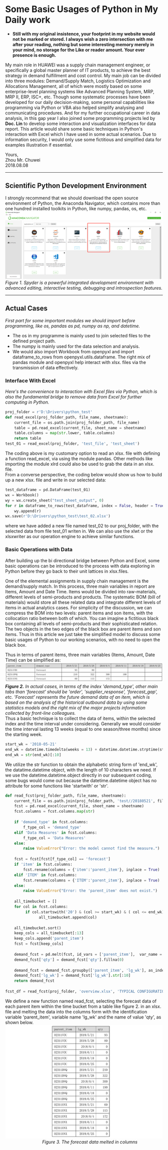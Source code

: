# Some Basic Usages of Python in My Daily work           
- **Still with my original insistence, your footprint in my website would not be marked or stored. I always wish a zero intersection with me after your reading, nothing but some interesting memory merely in your mind, no storage for the Like or reader amount. Your ever presence is enough.**             


My main role in HUAWEI was a supply chain management engineer, or specifically a global master planner of IT products, to achieve the best strategy in demand fulfillment and cost control. My main job can be divided into three modules: Demand/Supply Match, Logistics Optimization and Allocations Management, all of which were mostly based on some enterprise-level planning systems like Advanced Planning System, MRP, MRP II, ERP, ISC+, etc. Though some systematic processes have been developed for our daily decision-making, some personal capabilities like programming via Python or VBA also helped simplify analysing and communicating procedures. And for my further occupational career in data analysis, in this gap year I also joined some programming projects led by **Doc. Lin** to develop some interaction and visualization interfaces for data report. This article would share some basic techniques in Python's interaction with Excel which I have used in some actual scenarios. Due to information security, I would only use some fictitious and simplified data for examples illustration if essential.         
          
          
Yours,         
Zhou Mr. Chuwei          
2018.08.08       

------------------------                   
         
## Scientific Python Development Environment               
I strongly recommend that we should download the open source environment of Python, the Anaconda Navigator, which contains more than one hundred installed toolkits in Python, like numpy, pandas, os, etc.       
![anaconda](https://github.com/zhouchw5/Python_excel.github.io/blob/master/anaconda.png)              
_Figure 1. Spyder is a powerful integrated development environment with advanced editing, interactive testing, debugging and introspection features._          
          
------------------------           
             
## Actual Cases           
_First part for some important modules we should import before programming, like os, pandas as pd, numpy as np, and datetime._         
- The os in my programme is mainly used to join selected files to the defined project path.                
- The numpy is mainly used for the data selection and analysis.        
- We would also import Workbook from openpyxl and import dataframe_to_rows from openpyxl.utils.dataframe. The right mix of pandas module and openpyxl help interact with xlsx. files via the transmission of data effectively.                
         
### Interface With Excel        
_Here's the convenience to interaction with Excel files via Python, which is also the fundamental bridge to remove data from Excel for further computing in Python._                   
``` python         
proj_folder = r'D:\Drivers\python_test'
def read_excel(proj_folder_path, file_name, sheetname):
    current_file = os.path.join(proj_folder_path, file_name)
    table = pd.read_excel(current_file, sheet_name = sheetname)
    table.columns = map(str.lower, table.columns)
    return table          
test_01 = read_excel(proj_folder, 'test_file', 'test_sheet')         
```       
The coding above is my customary option to read an xlsx. file with defining a function read_excel, via using the module pandas. Other methods like importing the module xlrd could also be used to grab the data in an xlsx. file.        
From a converse perspective, the coding below would show us how to build up a new xlsx. file and write in our selected data:         
``` python         
test_dataframe = pd.DataFrame(test_01)
wx = Workbook()
wy = wx.create_sheet("test_sheet_output", 0)
for r in dataframe_to_rows(test_dataframe, index = False, header = True):
    wy.append(r)
wx.save(r'D:\Drivers\python_test\test_02.xlsx')      
```           
where we have added a new file named test_02 to our proj_folder, with the selected data from file test_01 writen in. We can also use the xlwt or the xlsxwriter as our operation engine to achieve similar functions.        
             
### Basic Operations with Data         
After building up the bi directional bridge between Python and Excel, some basic operations can be introduced to the process with data exploring in Python before they go back to their unit lattices in xlsx.files.                
            
One of the elemental assignments in supply chain management is the demand/supply match. In this process, three main variables in report are Items, Amount and Date Time. Items would be divided into raw-materials, different levels of semi-products and products. The systematic BOM (bill of materials) would store all these related data and integrate different levels of items in actual analytics cases. For simplicity of the discussion, we can compress the BOM into two levels: parent items and son items, with the collocation ratio between both of which. You can imagine a fictitious black box containing all levels of semi-products and their sophisticated relation. The two objects in the two edges of the black box are parent items and son items. Thus in this article we just take the simplified model to discuss some basic usages of Python to our working scenarios, with no need to open the black box.          
          
Thus in terms of parent items, three main variables (Items, Amount, Date Time) can be simplified as:          
![parentitemsforecast](https://github.com/zhouchw5/Python_excel.github.io/blob/master/parentitemforecast.png)          
_**Figure 2.** In actual cases, in terms of the index 'demand_type', other main tabs than 'forecast' should be 'order', 'supplier_response', 'forecast_gap', etc. 'Forecast' represents the future demand data of an item, which is based on the analysis of the historical outbound data by using some statistics models and the right mix of the major projects information collected by front-line colleagues._                        
Thus a basic technique is to collect the data of items, within the selected index and the time interval under considering. Generally we would consider the time interval lasting 13 weeks (equal to one season/three months) since the starting week.           
``` python      
start_wk = '2018-05-21'           
end_wk = datetime.timedelta(weeks = 13) + datetime.datetime.strptime(start_wk, "%Y-%m-%d")        
end_wk = str(end_wk)[:10]       
```         
We utilize the str function to obtain the alphabetic string form of 'end_wk', the datatime.datetime object, with the length of 10 characters we need. If we use the datetime.datetime.object directly in our subsequent coding, some bugs would come out because the datetime.datetime object has no attribute for some functions like 'startwith' or 'str'.                  
         
``` python         
def read_fcst(proj_folder_path, file_name, sheetname):
    current_file = os.path.join(proj_folder_path, 'test//20180521', file_name)
    fcst = pd.read_excel(current_file, sheet_name = sheetname)
    fcst.columns = fcst.columns.map(str)        
    
    if 'demand_type' in fcst.columns:
        f_type_col = 'demand_type'      
    elif 'Data Measures' in fcst.columns:
        f_type_col = 'Data Measures'
    else:
        raise ValueError("Error: the model cannot find the measure.")
    
    fcst = fcst[fcst[f_type_col] == 'forecast']
    if 'item' in fcst.columns:
        fcst.rename(columns = {'item':'parent_item'}, inplace = True)
    elif 'ITEM' in fcst.columns:
        fcst.rename(columns = {'ITEM':'parent_item'}, inplace = True)
    else:
        raise ValueError("Error: the 'parent_item' does not exist.")
        
    all_timebucket = []
    for col in fcst.columns:
         if col.startswith('20') & (col >= start_wk) & ( col <= end_wk):
               all_timebucket.append(col)        

    all_timebucket.sort()
    keep_cols = all_timebucket[:13]
    keep_cols.append('parent_item')
    fcst = fcst[keep_cols]
    
    demand_fcst = pd.melt(fcst, id_vars = ['parent_item'],  var_name = 'lg_wk', value_name = 'qty')
    demand_fcst['qty'] = demand_fcst['qty'].fillna(0) 
    
    demand_fcst = demand_fcst.groupby(['parent_item', 'lg_wk'], as_index = False)['qty'].sum()
    demand_fcst['lg_wk'] = demand_fcst['lg_wk'].str[:10]  
    return demand_fcst       
    
fcst_df = read_fcst(proj_folder, 'overview.xlsx', 'TYPICAL CONFIGURATION FORECAST')
```        
We define a new function named read_fcst, selecting the forecast data of each parent item within the time bucket from a table like figure 2. in an xlsx. file and melting the data into the columns form with the identification variable 'parent_item', variable name 'lg_wk' and the name of value 'qty', as shown below.           
![columnsformofforecastdata](https://github.com/zhouchw5/Python_excel.github.io/blob/master/columnsformofforecastdata.png)          
&nbsp; &nbsp; &nbsp; &nbsp; &nbsp; &nbsp; &nbsp; &nbsp; &nbsp; &nbsp; &nbsp; &nbsp; &nbsp; &nbsp; &nbsp; _Figure 3. The forecast data melted in columns_        
        
        
    



















